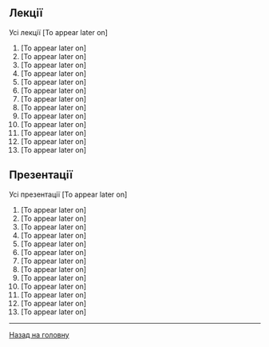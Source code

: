 ## **Лекції**

Усі лекції [To appear later on]

1. [To appear later on]
2. [To appear later on]
3. [To appear later on]
4. [To appear later on]
5. [To appear later on]
6. [To appear later on]
7. [To appear later on]
8. [To appear later on]
9. [To appear later on]
10. [To appear later on]
11. [To appear later on]
12. [To appear later on]
13. [To appear later on]

## **Презентації**

Усі презентації [To appear later on]

1. [To appear later on]
2. [To appear later on]
3. [To appear later on]
4. [To appear later on]
5. [To appear later on]
6. [To appear later on]
7. [To appear later on]
8. [To appear later on]
9. [To appear later on]
10. [To appear later on]
11. [To appear later on]
12. [To appear later on]
13. [To appear later on]

---

[Назад на головну](../README.md)
